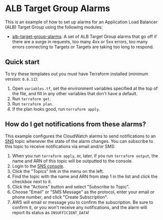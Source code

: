 # ALB Target Group Alarms

This is an example of how to set up alarms for an Application Load Balancer (ALB) Target Group using the following modules:

* [alb-target-group-alarms](/modules/alarms/alb-target-group-alarms): A set of ALB Target Group alarms that go off if 
there are a surge in requests, too many 4xx or 5xx errors, too many errors connecting to Targets or Targets are taking 
too long to respond.

## Quick start

To try these templates out you must have Terraform installed (minimum version: `0.6.11`):

1. Open `variables.tf`, set the environment variables specified at the top of the file, and fill in any other variables that
   don't have a default.
1. Run `terraform get`.
1. Run `terraform plan`.
1. If the plan looks good, run `terraform apply`.

## How do I get notifications from these alarms?

This example configures the CloudWatch alarms to send notifications to an [SNS](https://aws.amazon.com/sns/) topic
whenever the state of the alarm changes. You can subscribe to this topic to receive notifications via email and/or
SMS:

1. When you run `terraform apply`, or, later, if you run `terraform output`, the name and ARN of this topic will be
   outputted to the console.
2. Login to the [SNS console](https://console.aws.amazon.com/sns/v2/home).
3. Click the "Topics" link in the menu on the left.
4. Find the topic with the name and ARN from step 1 in the list and click the checkbox next to it.
5. Click the "Actions" button and select "Subscribe to Topic".
6. Choose "Email" or "SMS Message" as the protocol, enter your email or phone number, and click "Create Subscription".
7. AWS will email or message you to confirm the subscription. Be sure to confirm it, or you won't receive any
   notifications, and the alarm will report its status as `INSUFFICIENT_DATA`!